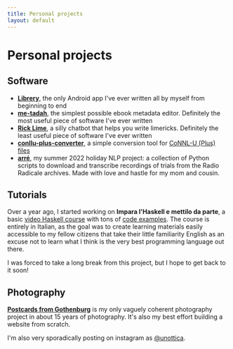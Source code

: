 ```yaml
---
title: Personal projects
layout: default
---
```


# Personal projects

## Software
- [__Librery__](https://github.com/harisont/Librery), the only Android app I've ever written all by myself from beginning to end
- [__me-tadah__](https://github.com/harisont/me-tadah), the simplest possible ebook metadata editor. Definitely the most useful piece of software I've ever written
- [__Rick Lime__](https://github.com/harisont/rick-lime), a silly chatbot that helps you write limericks. Definitely the least useful piece of software I've ever written
- [__conllu-plus-converter__](https://github.com/harisont/conllu-plus-converter), a simple conversion tool for [CoNNL-U (Plus) files](https://universaldependencies.org/format.html)
- [__arré__](https://github.com/harisont/arre), my summer 2022 holiday NLP project: a collection of Python scripts to download and transcribe recordings of trials from the Radio Radicale archives. Made with love and hastle for my mom and cousin. 

## Tutorials
Over a year ago, I started working on __Impara l'Haskell e mettilo da parte__, a basic [video Haskell course](https://www.youtube.com/channel/UC6fKcYGimkXYd-N5ryesKqw) with tons of [code examples](https://github.com/harisont/imparalhaskell).
The course is entirely in Italian, as the goal was to create learning materials easily accessible to my fellow citizens that take their little familiarity English as an excuse not to learn what I think is the very best programming language out there.

I was forced to take a long break from this project, but I hope to get back to it soon!

## Photography
[__Postcards from Gothenburg__](https://harisont.github.io/postcards-from-gothenburg/) is my only vaguely coherent photography project in about 15 years of photography. It's also my best effort building a website from scratch. 

I'm also very sporadically posting on instagram as [@unottica](https://www.instagram.com/unottica/).